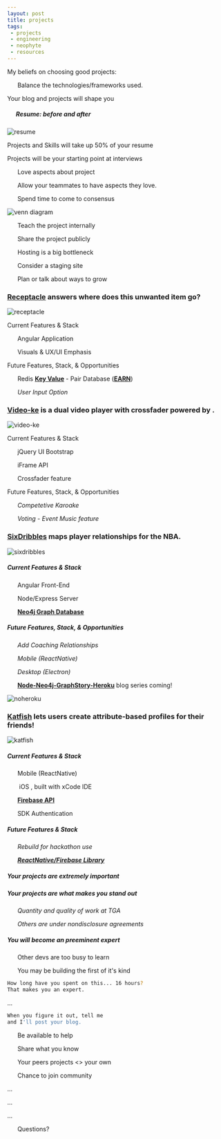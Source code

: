 ```yaml
---
layout: post
title: projects
tags:
 - projects
 - engineering
 - neophyte
 - resources
---
```


My beliefs on choosing good projects:

&nbsp; <i class="fa fa-balance-scale"></i> &nbsp; &nbsp; Balance the technologies/frameworks used.

Your blog and projects will shape you

##### &nbsp; <i class="fa fa-refresh"></i> &nbsp; &nbsp; Resume: before and after

<img src="resumes.png" alt="resume">

Projects and Skills will take up 50% of your resume

Projects will be your starting point at interviews

&nbsp; <i class="fa fa-heart-o"></i> &nbsp; &nbsp; Love aspects about project

&nbsp; <i class="fa fa-heartbeat"></i> &nbsp; &nbsp; Allow your teammates to have aspects they love.

&nbsp; <i class="fa fa-gears"></i> &nbsp; &nbsp; Spend time to come to consensus

<img src="venn.jpg" alt="venn diagram">

&nbsp; <i class="fa fa-exchange"></i> &nbsp; &nbsp; Teach the project internally

&nbsp; <i class="fa fa-users"></i> &nbsp; &nbsp; Share the project publicly

&nbsp; <i class="fa fa-filter"></i> &nbsp; &nbsp; Hosting is a big bottleneck

&nbsp; <i class="fa fa-clone"></i> &nbsp; &nbsp; Consider a staging site

&nbsp; <i class="fa fa-line-chart"></i> &nbsp; &nbsp; Plan or talk about ways to grow

### **<a href="http://receptacle-.herokuapp.com" target="_blank">Receptacle</a>** answers where does this unwanted item go?

<img src="receptacle.png" alt="receptacle">

Current Features & Stack

&nbsp; <i class="fa fa-check"></i> &nbsp; &nbsp; Angular Application

&nbsp; <i class="fa fa-check"></i> &nbsp; &nbsp; Visuals & UX/UI Emphasis

Future Features, Stack, & Opportunities

&nbsp; <i class="fa fa-thumb-tack"></i> &nbsp; &nbsp; Redis **<a href="http://thenewstack.io/why-the-redis-ecosystem-is-flourishing/">Key Value</a>** -  Pair Database (**<a href="https://www.airpair.com/express/posts/earn-stack">EARN</a>**)

&nbsp; <i class="fa fa-thumb-tack"></i> &nbsp; &nbsp; *User Input Option*

### **<a href="http://video-ke.com" target="_blank">Video-ke</a>** is a dual video player with crossfader powered by <i class="fa fa-youtube"></i>.

<img src="videoke.png" alt="video-ke">

Current Features & Stack

&nbsp; <i class="fa fa-check"></i> &nbsp; &nbsp; jQuery UI <i class="fa fa-twitter"></i> Bootstrap

&nbsp; <i class="fa fa-check"></i> &nbsp; &nbsp; <i class="fa fa-youtube"></i> iFrame API

&nbsp; <i class="fa fa-check"></i> &nbsp; &nbsp; Crossfader feature

Future Features, Stack, & Opportunities

&nbsp; <i class="fa fa-thumb-tack"></i> &nbsp; &nbsp; *Competetive Karoake*

&nbsp; <i class="fa fa-thumb-tack"></i> &nbsp; &nbsp; *Voting - Event Music feature*

### **<a href="http://sixdribbles.com" target="_blank">SixDribbles</a>** maps player relationships for the NBA.

<img src="sixdribbles.png" alt="sixdribbles">

##### Current Features & Stack

&nbsp; <i class="fa fa-check"></i> &nbsp; &nbsp; Angular Front-End

&nbsp; <i class="fa fa-check"></i> &nbsp; &nbsp; Node/Express Server

&nbsp; <i class="fa fa-check"></i> &nbsp; &nbsp; **<a href="http://localhost:7474" target="_blank">Neo4j Graph Database <i class="fa fa-share-alt-square"></i></a>**

##### Future Features, Stack, & Opportunities

&nbsp; <i class="fa fa-thumb-tack"></i> &nbsp; &nbsp; *Add Coaching Relationships*

&nbsp; <i class="fa fa-thumb-tack"></i> &nbsp; &nbsp; *Mobile (ReactNative)*

&nbsp; <i class="fa fa-thumb-tack"></i> &nbsp; &nbsp; *Desktop <i class="fa fa-linux"></i> <i class="fa fa-apple"></i> <i class="fa fa-windows"></i> (Electron)*

&nbsp; <i class="fa fa-thumb-tack"></i> &nbsp; &nbsp; **<a href="/node-neo4j" >Node-Neo4j-GraphStory-Heroku</a>** blog series coming!

<img src="noheroku.png" alt="noheroku">

### **<a href="http://katfish.me" target="_blank">Katfish</a>** lets users create attribute-based profiles for their friends!

<img src="katfish.jpg" alt="katfish">

##### Current Features & Stack

&nbsp; <i class="fa fa-check"></i> &nbsp; &nbsp; Mobile (ReactNative)

&nbsp; &nbsp; &nbsp; &nbsp;iOS <i class="fa fa-apple"></i>, built with xCode IDE

&nbsp; <i class="fa fa-check"></i> &nbsp; &nbsp;  **<a href=" https://katfish.firebaseio.com/" target="_blank">Firebase API <i class="fa fa-database"></i></a>**

&nbsp; <i class="fa fa-check"></i> &nbsp; &nbsp;<i class="fa fa-facebook-square"></i> SDK Authentication

##### Future Features & Stack

&nbsp; <i class="fa fa-thumb-tack"></i> &nbsp; &nbsp; *Rebuild for hackathon use*

&nbsp; <i class="fa fa-thumb-tack"></i> &nbsp; &nbsp; **<a href="https://disqus.com/by/chrissalam/" target="_blank">*ReactNative/Firebase <i class="fa fa-database"></i> Library*</a>**

##### Your projects are extremely important

##### Your projects are what makes you stand out

&nbsp; <i class="fa fa-slack"></i> &nbsp; &nbsp; *Quantity and quality of work at TGA*

&nbsp; <i class="fa fa-registered"></i> &nbsp; &nbsp; *Others are under nondisclosure agreements*

##### You will become an preeminent expert

&nbsp; <i class="fa fa-dollar"></i> &nbsp; &nbsp; Other devs are too busy to learn

&nbsp; <i class="fa fa-flag-checkered"></i> &nbsp; &nbsp; You may be building the first of it's kind

```bash
How long have you spent on this... 16 hours?
That makes you an expert.
```
...

```bash
When you figure it out, tell me
and I'll post your blog.
```

&nbsp; <i class="fa fa-comments"></i> &nbsp; &nbsp; Be available to help

&nbsp; <i class="fa fa-gift"></i> &nbsp; &nbsp; Share what you know

&nbsp; <i class="fa fa-user-plus"></i> &nbsp; &nbsp; Your peers projects <> your own

&nbsp; <i class="fa fa-coffee"></i> &nbsp; &nbsp; Chance to join community

...

...

...

&nbsp; <i class="fa fa-question-circle"></i> &nbsp; &nbsp; Questions?
